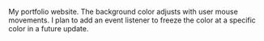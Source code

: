 My portfolio website. The background color adjusts with user mouse movements. I plan to add an event listener to freeze the color at a specific color in a future update.